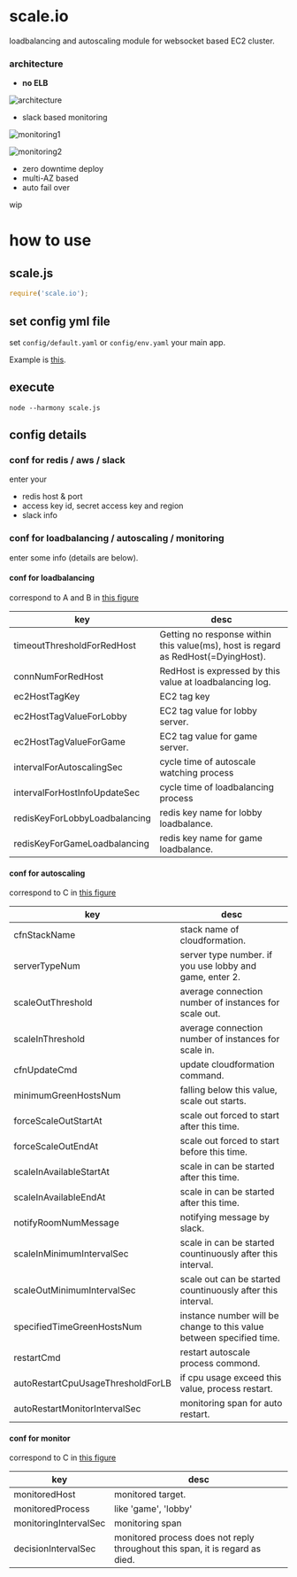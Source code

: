 # scale.io

loadbalancing and autoscaling module for websocket based EC2 cluster.

### architecture

- **no ELB**

![architecture](https://qiita-image-store.s3.amazonaws.com/0/48274/610eba46-c978-20ec-f4b0-6c417c4057df.png)

- slack based monitoring

![monitoring1](https://qiita-image-store.s3.amazonaws.com/0/48274/52c80652-0b9b-ddbe-7f89-719bac52a93c.png)

![monitoring2](https://qiita-image-store.s3.amazonaws.com/0/48274/8903e145-86ef-9f17-7bb9-2863f87a9f61.png)


- zero downtime deploy
- multi-AZ based
- auto fail over

wip



# how to use


## scale.js

```js
require('scale.io');
```

## set config yml file

set `config/default.yaml` or `config/env.yaml` your main app.

Example is [this](https://github.com/kidach1/scale.io/blob/master/config/default.yaml.example).

## execute

```
node --harmony scale.js
```

## config details


### conf for redis / aws / slack

enter your

- redis host & port
- access key id, secret access key and region
- slack info


### conf for loadbalancing / autoscaling / monitoring

enter some info (details are below).


#### conf for loadbalancing

correspond to A and B in [this figure](https://github.com/kidach1/scale.io#architecture)

|key|desc|
|---|---|
|timeoutThresholdForRedHost|Getting no response within this value(ms), host is regard as RedHost(=DyingHost).|
|connNumForRedHost|RedHost is expressed by this value at loadbalancing log.|
|ec2HostTagKey|EC2 tag key|
|ec2HostTagValueForLobby|EC2 tag value for lobby server.|
|ec2HostTagValueForGame|EC2 tag value for game server.|
|intervalForAutoscalingSec|cycle time of autoscale watching process|
|intervalForHostInfoUpdateSec|cycle time of loadbalancing process|
|redisKeyForLobbyLoadbalancing|redis key name for lobby loadbalance.|
|redisKeyForGameLoadbalancing|redis key name for game loadbalance.|


#### conf for autoscaling

correspond to C in [this figure](https://github.com/kidach1/scale.io#architecture)

|key|desc|
|---|---|
|cfnStackName|stack name of cloudformation.|
|serverTypeNum|server type number. if you use lobby and game, enter 2.|
|scaleOutThreshold|average connection number of instances for scale out.|
|scaleInThreshold|average connection number of instances for scale in.|
|cfnUpdateCmd|update cloudformation command.|
|minimumGreenHostsNum|falling below this value, scale out starts.|
|forceScaleOutStartAt|scale out forced to start after this time.|
|forceScaleOutEndAt|scale out forced to start before this time.|
|scaleInAvailableStartAt|scale in can be started after this time.|
|scaleInAvailableEndAt|scale in can be started after this time.|
|notifyRoomNumMessage|notifying message by slack.|
|scaleInMinimumIntervalSec|scale in can be started countinuously after this interval.|
|scaleOutMinimumIntervalSec|scale out can be started countinuously after this interval.|
|specifiedTimeGreenHostsNum|instance number will be change to this value between specified time.|
|restartCmd|restart autoscale process commond.|
|autoRestartCpuUsageThresholdForLB|if cpu usage exceed this value, process restart.|
|autoRestartMonitorIntervalSec|monitoring span for auto restart.|


#### conf for monitor

correspond to C in [this figure](https://github.com/kidach1/scale.io#architecture)

|key|desc|
|---|---|
|monitoredHost|monitored target.|
|monitoredProcess|like 'game', 'lobby'|
|monitoringIntervalSec|monitoring span|
|decisionIntervalSec|monitored process does not reply throughout this span, it is regard as died.|
